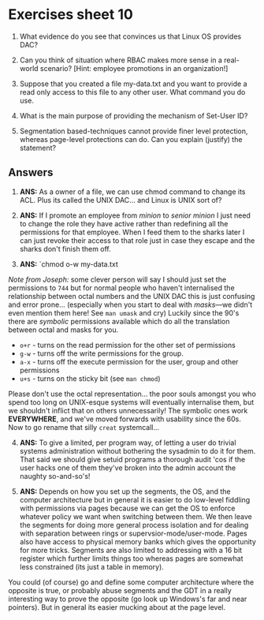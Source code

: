# Exercises sheet 10


1. What evidence do you see that convinces us that Linux OS provides DAC?
	
2. Can you think of situation where RBAC makes more sense in a real-world scenario? [Hint: employee promotions in an organization!]

3. Suppose that you created a file my-data.txt and you want to provide a read only access to this file to any other user. What command you do use.

4. What is the main purpose of providing the mechanism of Set-User ID?

5. Segmentation based-techniques cannot provide finer level protection, whereas page-level protections can do. Can you explain (justify) the statement? 

## Answers

1. **ANS:** As a owner of a file, we can use chmod command to change its ACL.  Plus its called the UNIX DAC... and Linux is UNIX sort of?

2. **ANS:** If I promote an employee from _minion_ to _senior minion_ I just need to change the role they have active rather than redefining all the permissions for that employee.  When I feed them to the sharks later I can just revoke their access to that role just in case they escape and the sharks don't finish them off.

3. **ANS:** `chmod o-w my-data.txt

_Note from Joseph:_ some clever person will say I should just set the permissions to `744` but for normal people who haven't internalised the relationship between octal numbers and the UNIX DAC this is just confusing and error prone… (especially when you start to deal with *masks*—we didn't even mention them here! See `man umask` and cry)  Luckily since the 90's there are *symbolic* permissions available which do all the translation between octal and masks for you.

- `o+r` - turns on the read permission for the other set of permissions
- `g-w` - turns off the write permissions for the group.
- `a-x` - turns off the execute permission for the user, group and other permissions
- `u+s` - turns on the sticky bit (see `man chmod`)

Please don't use the octal representation… the poor souls amongst you who spend too long on UNIX-esque systems will eventually internalise them, but we shouldn't inflict that on others unnecessarily!  The symbolic ones work **EVERYWHERE**, and we've moved forwards with usability since the 60s.  Now to go rename that silly `creat` systemcall…

4. **ANS:** To give a limited, per program way, of letting a user do trivial systems administration without bothering the sysadmin to do it for them.  That said we should give setuid programs a thorough audit 'cos if the user hacks one of them they've broken into the admin account the naughty so-and-so's!

5. **ANS:** Depends on how you set up the segments, the OS, and the computer architecture but in general it is easier to do low-level fiddling with permissions via pages because we can get the OS to enforce whatever policy we want when switching between them.  We then leave the segments for doing more general process isolation and for dealing with separation between rings or supervsior-mode/user-mode.  Pages also have access to physical memory banks which gives the opportunity for more tricks. Segments are also limited to addressing with a 16 bit register which further limits things too whereas pages are somewhat less constrained (its just a table in memory).

You could (of course) go and define some computer architecture where the opposite is true, or probably abuse segments and the GDT in a really interesting way to prove the opposite (go look up Windows's far and near pointers).  But in general its easier mucking about at the page level.

